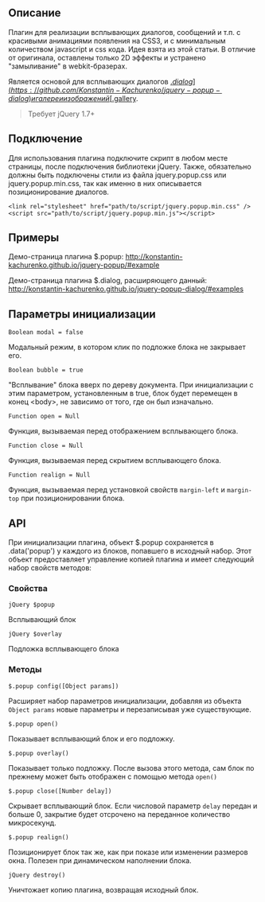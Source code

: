 ## Описание

Плагин для реализации всплывающих диалогов, сообщений и т.п. с красивыми анимациями появления на CSS3, и с минимальным количеством javascript и css кода. Идея взята из этой статьи. В отличие от оригинала, оставлены только 2D эффекты и устранено "замыливание" в webkit-бразерах.

Является основой для всплывающих диалогов [$.dialog](https://github.com/Konstantin-Kachurenko/jquery-popup-dialog) и галереи изображений [$.gallery](https://github.com/Konstantin-Kachurenko/jquery-popup-gallery).

> Требует jQuery 1.7+

## Подключение

Для использования плагина подключите скрипт в любом месте страницы, после подключения библиотеки jQuery. Также, обязательно должны быть подключены стили из файла jquery.popup.css или jquery.popup.min.css, так как именно в них описывается позиционирование диалогов.

    <link rel="stylesheet" href="path/to/script/jquery.popup.min.css" />
    <script src="path/to/script/jquery.popup.min.js"></script>

## Примеры

Демо-страница плагина $.popup:
http://konstantin-kachurenko.github.io/jquery-popup/#example

Демо-страница плагина $.dialog, расширяющего данный:
http://konstantin-kachurenko.github.io/jquery-popup-dialog/#examples

## Параметры инициализации

`Boolean modal = false`

Модальный режим, в котором клик по подложке блока не закрывает его.

`Boolean bubble = true`

"Всплывание" блока вверх по дереву документа. При инициализации с этим параметром, установленным в true, блок будет перемещен в конец \<body\>, не зависимо от того, где он был изначально.

`Function open = Null`

Функция, вызываемая перед отображением всплывающего блока.

`Function close = Null`

Функция, вызываемая перед скрытием всплывающего блока.

`Function realign = Null`

Функция, вызываемая перед установкой свойств `margin-left` и `margin-top` при позиционировании блока.

## API

При инициализации плагина, объект $.popup сохраняется в .data('popup') у каждого из блоков, попавшего в исходный набор. Этот объект предоставляет управление копией плагина и имеет следующий набор свойств методов:

### Свойства

`jQuery $popup`

Всплывающий блок

`jQuery $overlay`

Подложка всплывающего блока

### Методы

`$.popup config([Object params])`

Расширяет набор параметров инициализации, добавляя из объекта `Object params` новые параметры и перезаписывая уже существующие.

`$.popup open()`

Показывает всплывающий блок и его подложку.

`$.popup overlay()`

Показывает только подложку. После вызова этого метода, сам блок по прежнему может быть отображен с помощью метода `open()`

`$.popup close([Number delay])`

Скрывает всплывающий блок. Если числовой параметр `delay` передан и больше 0, закрытие будет отсрочено на переданное количество микросекунд.

`$.popup realign()`

Позиционирует блок так же, как при показе или изменении размеров окна. Полезен при динамическом наполнении блока.

`jQuery destroy()`

Уничтожает копию плагина, возвращая исходный блок.
